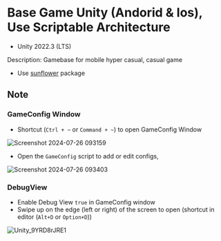 # Base Game Unity (Andorid & Ios), Use Scriptable Architecture
- Unity 2022.3 (LTS)
  
Description: Gamebase for mobile hyper casual, casual game 

- Use [sunflower](https://github.com/VirtueSky/sunflower) package

## Note
### GameConfig Window
- Shortcut (`Ctrl + ~` or `Command + ~`) to open GameConfig Window

![Screenshot 2024-07-26 093159](https://github.com/user-attachments/assets/11ac42bb-3ea1-489b-afe6-00fabd409ec0)

- Open the `GameConfig` script to add or edit configs,


![Screenshot 2024-07-26 093403](https://github.com/user-attachments/assets/10b0a2ce-7f34-48ea-b6fe-487b640c3cbf)

### DebugView

- Enable Debug View `true` in GameConfig window
- Swipe up on the edge (left or right) of the screen to open (shortcut in editor (`Alt+D` or `Option+D`))


![Unity_9YRD8rJRE1](https://github.com/user-attachments/assets/73692ff8-918a-4721-bd7b-c380d4a9cb14)

